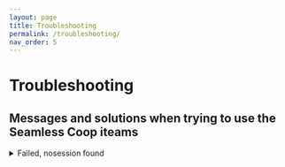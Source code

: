 ```yaml
---
layout: page
title: Troubleshooting
permalink: /troubleshooting/
nav_order: 5
---
```

# Troubleshooting

## Messages and solutions when trying to use the Seamless Coop iteams

<details markdown="block">
<summary> Failed, nosession found </summary>

>To connect, one player must use the Tiny Great Pot. After that, all other players must use the Effigy of Malenia.
>
>Proceed with the following debugging steps:
>1. Purchase the game on Steam. Piracy is not supported and won't ever be. The mod will not work unless everyone has a unique copy.
>
>2. Make sure everyone playing has the same Elden Ring version. Version can be seen at the title screen, bottom right.
>
>3. Make sure everyone is running the same Seamless Coop version.
>
>4. If anyone uses other mods, you need to double check that the correct launcher is being used. It's possible one person did not launch the correct version of the game to play with others.
><b><u>NOTE:Make</u></b> sure everyone is using the same regulation.bin file mods.
>
><b><u>IMPORTANT NOTE:</u></b> Both of these versions are listed in the start menu. You can share pics to verify you match.
>
>5. Make sure everyone has set the same password in the seamlesscoopsettings.ini. You must save the file and restart the game entirely for the new password to be registered.
>
>6. Everyone must be connected to Steam's Friends network.
>
>7. Verify game files in steam. It should verify rougly 450-600 files else try again.
>
> <b><u>NOTE:</u></b> During Steam maintenance, connectivity will go offline. This usually doesn't last more than a few minutes.
>
>8. Do not block any players  on Steam in your group.
>
>9. If all the above checks out, test out your connection in vanilla Elden Ring. If that works, Seamless Coop has been blocked by your firewall or antivirus.
>
><b>EXTRA: If you trust other people in the session and don't mind them knowing your IP address</b>, you can improve the connection quality by sharing your IP directly.
><b>In Steam, Steam => Settings => In-Game => Steam Networking and set it to "Always".</b>
</details>
